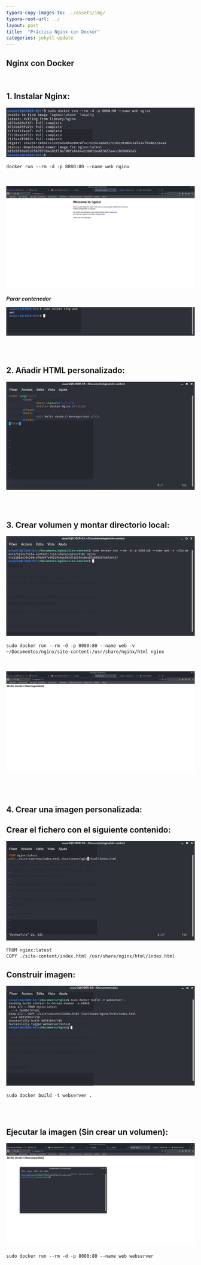 ```yaml
---
typora-copy-images-to: ../assets/img/
typora-root-url: ../
layout: post
title:  "Práctica Nginx con Docker"
categories: jekyll update
---
```




## Nginx con Docker

<br>

## 1. Instalar Nginx:

![nginx1](/assets/img/nginx1.png)

```
docker run --rm -d -p 8080:80 --name web nginx
```

<br>

![NgxDocker2](/assets/img/NgxDocker2.png)

***Parar contenedor***

![NgxDocker3](/assets/img/NgxDocker3.png)

<br>

<br>

## 2. Añadir HTML personalizado:





![NgxDocker4](/assets/img/NgxDocker4.png)

<br>

<br>

## 3. Crear volumen y montar directorio local: 

![NgxDocker5](/assets/img/NgxDocker5.png)

```
sudo docker run --rm -d -p 8080:80 --name web -v ~/Documentos/nginx/site-content:/usr/share/nginx/html nginx
```

<br>

![NgxDocker6](/assets/img/NgxDocker6.png)

<br>

<br>



## 4. Crear una imagen personalizada:

## Crear el fichero con el siguiente contenido:



![NgxDocker7](/assets/img/NgxDocker7.png)

```
FROM nginx:latest
COPY ./site-content/index.html /usr/share/nginx/html/index.html
```



## Construir imagen:

![NgxDocker8](/assets/img/NgxDocker8.png)

```
sudo docker build -t webserver .
```

<br>

<br>

## Ejecutar la imagen (Sin crear un volumen):

![NgxDocker9](/assets/img/NgxDocker9-1612362094157.png)

```
sudo docker run --rm -d -p 8080:80 --name web webserver
```

